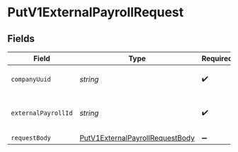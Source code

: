 # PutV1ExternalPayrollRequest


## Fields

| Field                                                                                         | Type                                                                                          | Required                                                                                      | Description                                                                                   |
| --------------------------------------------------------------------------------------------- | --------------------------------------------------------------------------------------------- | --------------------------------------------------------------------------------------------- | --------------------------------------------------------------------------------------------- |
| `companyUuid`                                                                                 | *string*                                                                                      | :heavy_check_mark:                                                                            | The UUID of the company                                                                       |
| `externalPayrollId`                                                                           | *string*                                                                                      | :heavy_check_mark:                                                                            | The UUID of the external payroll                                                              |
| `requestBody`                                                                                 | [PutV1ExternalPayrollRequestBody](../../models/operations/putv1externalpayrollrequestbody.md) | :heavy_minus_sign:                                                                            | N/A                                                                                           |